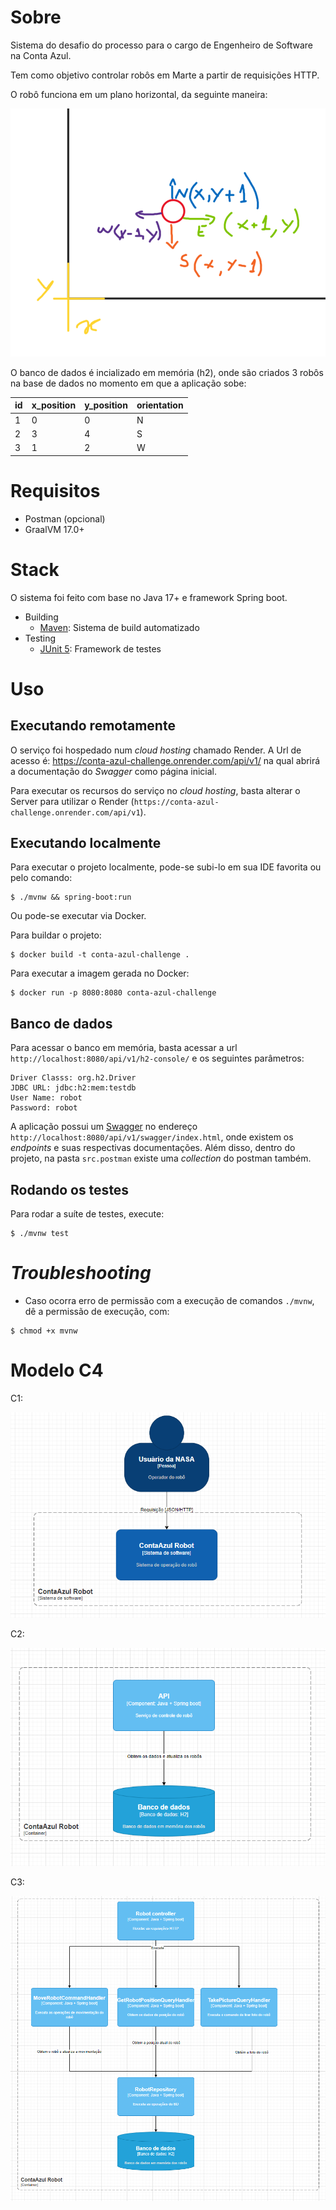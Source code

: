 # Sobre

Sistema do desafio do processo para o cargo de Engenheiro de Software na Conta Azul. 

Tem como objetivo controlar robôs em Marte a partir de requisições HTTP.

O robô funciona em um plano horizontal, da seguinte maneira:

![img.png](src/main/resources/static/img.png)

O banco de dados é incializado em memória (h2), onde são criados 3 robôs na base de dados no momento 
em que a aplicação sobe:

| id | x_position | y_position | orientation |
|----|------------|------------|-------------|
| 1  | 0          | 0          | N           |
| 2  | 3          | 4          | S           |
| 3  | 1          | 2          | W           |

# Requisitos

* Postman (opcional)
* GraalVM 17.0+

# Stack

O sistema foi feito com base no Java 17+ e framework Spring boot.

* Building
    * [Maven](https://maven.apache.org/guides/index.html): Sistema de build automatizado
* Testing
    * [JUnit 5](https://junit.org/junit5/docs/current/user-guide/): Framework de testes


# Uso

## Executando remotamente

O serviço foi hospedado num _cloud hosting_ chamado Render. A Url de acesso é:
https://conta-azul-challenge.onrender.com/api/v1/ na qual abrirá a documentação do _Swagger_ como página inicial.

Para executar os recursos do serviço no _cloud hosting_, basta alterar o Server para utilizar o Render (`https://conta-azul-challenge.onrender.com/api/v1`).

## Executando localmente

Para executar o projeto localmente, pode-se subi-lo em sua IDE favorita ou pelo comando:

```
$ ./mvnw && spring-boot:run
```

Ou pode-se executar via Docker.

Para buildar o projeto:

````
$ docker build -t conta-azul-challenge .      
````

Para executar a imagem gerada no Docker:

````
$ docker run -p 8080:8080 conta-azul-challenge
````

## Banco de dados
Para acessar o banco em memória, basta acessar a url `http://localhost:8080/api/v1/h2-console/` e os seguintes parâmetros:

```
Driver Classs: org.h2.Driver
JDBC URL: jdbc:h2:mem:testdb
User Name: robot
Password: robot
```


A aplicação possui um [Swagger](https://swagger.io/) no endereço `http://localhost:8080/api/v1/swagger/index.html`, 
onde existem os _endpoints_ e suas respectivas documentações. Além disso, dentro do projeto, na pasta `src.postman` 
existe uma _collection_ do postman também.

## Rodando os testes

Para rodar a suíte de testes, execute:

```
$ ./mvnw test
```

# _Troubleshooting_

* Caso ocorra erro de permissão com a execução de comandos `./mvnw`, dê a permissão de execução, com:

````
$ chmod +x mvnw
````

# Modelo C4

C1:

![img_1.png](src/main/resources/static/img_1.png)

C2:

![img_2.png](src/main/resources/static/img_2.png)

C3: 

![img_4.png](src/main/resources/static/img_4.png)